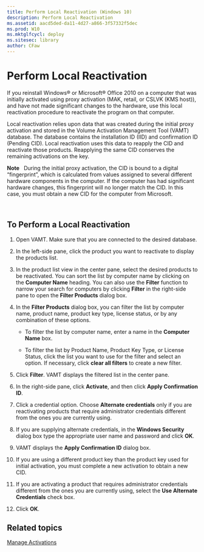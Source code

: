 ```yaml
---
title: Perform Local Reactivation (Windows 10)
description: Perform Local Reactivation
ms.assetid: aacd5ded-da11-4d27-a866-3f57332f5dec
ms.prod: W10
ms.mktglfcycl: deploy
ms.sitesec: library
author: CFaw
---
```


# Perform Local Reactivation


If you reinstall Windows® or Microsoft® Office 2010 on a computer that was initially activated using proxy activation (MAK, retail, or CSLVK (KMS host)), and have not made significant changes to the hardware, use this local reactivation procedure to reactivate the program on that computer.

Local reactivation relies upon data that was created during the initial proxy activation and stored in the Volume Activation Management Tool (VAMT) database. The database contains the installation ID (IID) and confirmation ID (Pending CID). Local reactivation uses this data to reapply the CID and reactivate those products. Reapplying the same CID conserves the remaining activations on the key.

**Note**  
During the initial proxy activation, the CID is bound to a digital “fingerprint”, which is calculated from values assigned to several different hardware components in the computer. If the computer has had significant hardware changes, this fingerprint will no longer match the CID. In this case, you must obtain a new CID for the computer from Microsoft.

 

## To Perform a Local Reactivation


1.  Open VAMT. Make sure that you are connected to the desired database.

2.  In the left-side pane, click the product you want to reactivate to display the products list.

3.  In the product list view in the center pane, select the desired products to be reactivated. You can sort the list by computer name by clicking on the **Computer Name** heading. You can also use the **Filter** function to narrow your search for computers by clicking **Filter** in the right-side pane to open the **Filter Products** dialog box.

4.  In the **Filter Products** dialog box, you can filter the list by computer name, product name, product key type, license status, or by any combination of these options.

    -   To filter the list by computer name, enter a name in the **Computer Name** box.

    -   To filter the list by Product Name, Product Key Type, or License Status, click the list you want to use for the filter and select an option. If necessary, click **clear all filters** to create a new filter.

5.  Click **Filter**. VAMT displays the filtered list in the center pane.

6.  In the right-side pane, click **Activate**, and then click **Apply Confirmation ID**.

7.  Click a credential option. Choose **Alternate credentials** only if you are reactivating products that require administrator credentials different from the ones you are currently using.

8.  If you are supplying alternate credentials, in the **Windows Security** dialog box type the appropriate user name and password and click **OK**.

9.  VAMT displays the **Apply Confirmation ID** dialog box.

10. If you are using a different product key than the product key used for initial activation, you must complete a new activation to obtain a new CID.

11. If you are activating a product that requires administrator credentials different from the ones you are currently using, select the **Use Alternate Credentials** check box.

12. Click **OK**.

## Related topics


[Manage Activations](manage-activations-vamt.md)

 

 





